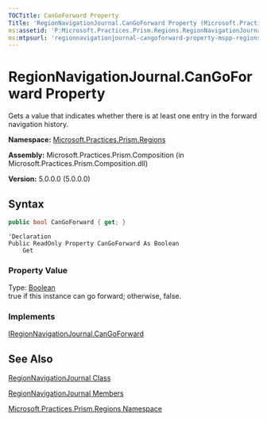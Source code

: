 ```yaml
---
TOCTitle: CanGoForward Property
Title: 'RegionNavigationJournal.CanGoForward Property (Microsoft.Practices.Prism.Regions)'
ms:assetid: 'P:Microsoft.Practices.Prism.Regions.RegionNavigationJournal.CanGoForward'
ms:mtpsurl: 'regionnavigationjournal-cangoforward-property-mspp-regions.md'
---
```



# RegionNavigationJournal.CanGoForward Property

Gets a value that indicates whether there is at least one entry in the forward navigation history.

**Namespace:** [Microsoft.Practices.Prism.Regions](/patterns-practices/reference/mspp-regions-namespace)

**Assembly:** Microsoft.Practices.Prism.Composition (in Microsoft.Practices.Prism.Composition.dll)

**Version:** 5.0.0.0 (5.0.0.0)

## Syntax
```C#
public bool CanGoForward { get; }
```
```VB
'Declaration
Public ReadOnly Property CanGoForward As Boolean
	Get
```

### Property Value

Type: [Boolean](http://msdn.microsoft.com/en-us/library/a28wyd50)  
true if this instance can go forward; otherwise, false.  
### Implements

[IRegionNavigationJournal.CanGoForward](/patterns-practices/reference/iregionnavigationjournal-cangoforward-property-mspp-regions)

## See Also

[RegionNavigationJournal Class](/patterns-practices/reference/regionnavigationjournal-class-mspp-regions)

[RegionNavigationJournal Members](/patterns-practices/reference/regionnavigationjournal-members-mspp-regions)

[Microsoft.Practices.Prism.Regions Namespace](/patterns-practices/reference/mspp-regions-namespace)
